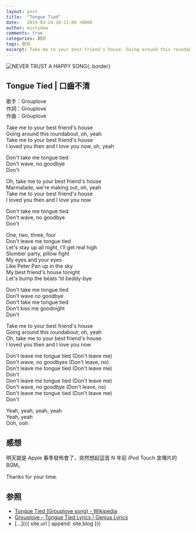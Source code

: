 ```yaml
---
layout: post
title:  "Tongue Tied"
date:   2019-03-24 20:11:09 +0800
author: mistydew
comments: true
categories: 翻訳
tags: 歌詞
excerpt: Take me to your best friend's house. Going around this roundabout, oh, yeah. Take me to your best friend's house. I loved you then and I love you now, oh, yeah.
---
```

![NEVER TRUST A HAPPY SONG](https://raw.githubusercontent.com/mistydew/misc/master/cover/NEVER%20TRUST%20A%20HAPPY%20SONG.jpg){:.border}

## Tongue Tied | 口齒不清

歌手：Grouplove<br>
作詞：Grouplove<br>
作曲：Grouplove

Take me to your best friend's house<br>
Going around this roundabout, oh, yeah<br>
Take me to your best friend's house<br>
I loved you then and I love you now, oh, yeah

Don't take me tongue tied<br>
Don't wave, no goodbye<br>
Don't

Oh, take me to your best friend's house<br>
Marmalade, we're making out, oh, yeah<br>
Take me to your best friend's house<br>
I loved you then and I love you now

Don't take me tongue tied<br>
Don't wave, no goodbye<br>
Don't

One, two, three, four<br>
Don't leave me tongue tied<br>
Let's stay up all night, I'll get real high<br>
Slumber party, pillow fight<br>
My eyes and your eyes<br>
Like Peter Pan up in the sky<br>
My best friend's house tonight<br>
Let's bump the beats 'til beddy-bye<br>

Don't take me tongue tied<br>
Don't wave no goodbye<br>
Don't take me tongue tied<br>
Don't kiss me goodnight<br>
Don't

Take me to your best friend's house<br>
Going around this roundabout, oh, yeah<br>
Oh, take me to your best friend's house<br>
I loved you then and I love you now

Don't leave me tongue tied (Don't leave me)<br>
Don't wave, no goodbyes (Don't leave, no)<br>
Don't leave me tongue tied (Don't leave me)<br>
Don't<br>
Don't leave me tongue tied (Don't leave me)<br>
Don't wave, no goodbye (Don't leave, no)<br>
Don't leave me tongue tied (Don't leave me)<br>
Don't

Yeah, yeah, yeah, yeah<br>
Yeah, yeah<br>
Ooh, ooh

## 感想

明天就是 Apple 春季發佈會了，突然想起這首 N 年前 iPod Touch 宣傳片的 BGM。

Thanks for your time.

## 参照
* [Tongue Tied (Grouplove song) - Wikipedia](https://en.wikipedia.org/wiki/Tongue_Tied_(Grouplove_song))
* [Grouplove – Tongue Tied Lyrics \| Genius Lyrics](https://genius.com/Grouplove-tongue-tied-lyrics)
* [...]({{ site.url | append: site.blog }})
